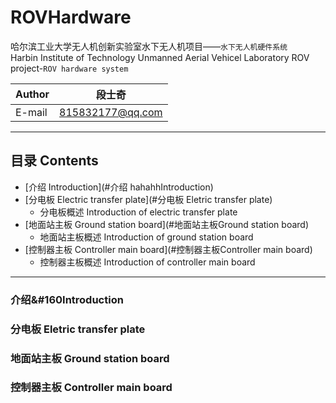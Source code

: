 # ROVHardware 
哈尔滨工业大学无人机创新实验室水下无人机项目——`水下无人机硬件系统`    
Harbin Institute of Technology Unmanned Aerial Vehicel Laboratory ROV project-`ROV hardware system`

|Author|段士奇|
|---|---
|E-mail|815832177@qq.com

****
## 目录 Contents
* [介绍 Introduction](#介绍 hahahhIntroduction)
* [分电板 Electric transfer plate](#分电板 Eletric transfer plate)
    * 分电板概述 Introduction of electric transfer plate
* [地面站主板 Ground station board](#地面站主板Ground station board)
    * 地面站主板概述 Introduction of ground station board
* [控制器主板 Controller main board](#控制器主板Controller main board)
    * 控制器主板概述 Introduction of controller main board

****
### 介绍&#160Introduction

### 分电板 Eletric transfer plate

### 地面站主板 Ground station board

### 控制器主板 Controller main board
